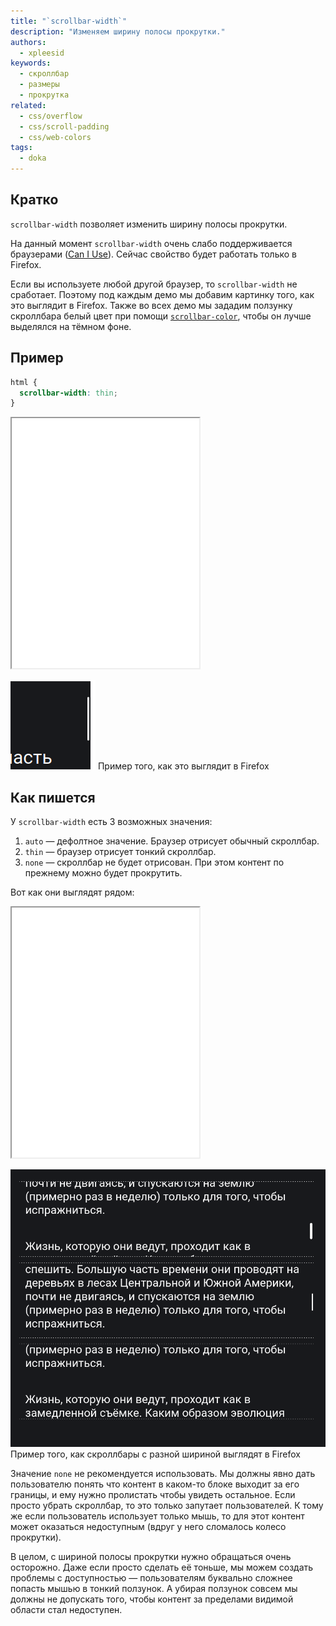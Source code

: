 ```yaml
---
title: "`scrollbar-width`"
description: "Изменяем ширину полосы прокрутки."
authors:
  - xpleesid
keywords:
  - скроллбар
  - размеры
  - прокрутка
related:
  - css/overflow
  - css/scroll-padding
  - css/web-colors
tags:
  - doka
---
```


## Кратко

`scrollbar-width` позволяет изменить ширину полосы прокрутки.

<aside>

На данный момент `scrollbar-width` очень слабо поддерживается браузерами ([Can I Use](https://caniuse.com/mdn-css_properties_scrollbar-width)). Сейчас свойство будет работать только в Firefox.

Если вы используете любой другой браузер, то `scrollbar-width` не сработает. Поэтому под каждым демо мы добавим картинку того, как это выглядит в Firefox. Также во всех демо мы зададим ползунку скроллбара белый цвет при помощи [`scrollbar-color`](/css/scrollbar-color), чтобы он лучше выделялся на тёмном фоне.

</aside>

## Пример

```css
html {
  scrollbar-width: thin;
}
```

<iframe title="Тонкий скроллбар" src="demos/basic/" height="400"></iframe>

![Тонкий скроллбар](images/basic.png)
Пример того, как это выглядит в Firefox

## Как пишется

У `scrollbar-width` есть 3 возможных значения:

1. `auto` — дефолтное значение. Браузер отрисует обычный скроллбар.
1. `thin` — браузер отрисует тонкий скроллбар.
1. `none` — скроллбар не будет отрисован. При этом контент по прежнему можно будет прокрутить.

Вот как они выглядят рядом:

<iframe title="Разные значения ширины скроллбара" src="demos/multiple/" height="400"></iframe>

![Разные значения ширины скроллбара](images/multiple.png)
Пример того, как скроллбары с разной шириной выглядят в Firefox

Значение `none` не рекомендуется использовать. Мы должны явно дать пользователю понять что контент в каком-то блоке выходит за его границы, и ему нужно пролистать чтобы увидеть остальное. Если просто убрать скроллбар, то это только запутает пользователей. К тому же если пользователь использует только мышь, то для этот контент может оказаться недоступным (вдруг у него сломалось колесо прокрутки).

В целом, с шириной полосы прокрутки нужно обращаться очень осторожно. Даже если просто сделать её тоньше, мы можем создать проблемы с доступностью — пользователям буквально сложнее попасть мышью в тонкий ползунок. А убирая ползунок совсем мы должны не допускать того, чтобы контент за пределами видимой области стал недоступен.
